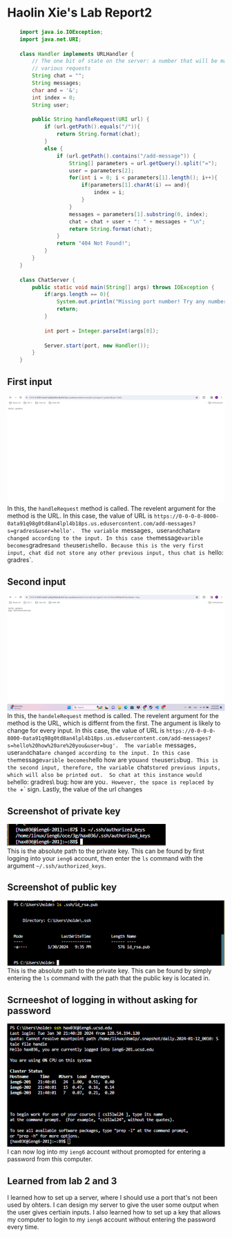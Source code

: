 # Haolin Xie's Lab Report2

````java
    import java.io.IOException;
    import java.net.URI;
    
    class Handler implements URLHandler {
        // The one bit of state on the server: a number that will be manipulated by
        // various requests
        String chat = "";
        String messages;
        char and = '&';
        int index = 0; 
        String user;
    
        public String handleRequest(URI url) {
            if (url.getPath().equals("/")){
                return String.format(chat);
            } 
            else {
                if (url.getPath().contains("/add-message")) {
                    String[] parameters = url.getQuery().split("=");
                    user = parameters[2];
                    for(int i = 0; i < parameters[1].length(); i++){
                        if(parameters[1].charAt(i) == and){
                            index = i;
                        }
                    }
                    messages = parameters[1].substring(0, index);
                    chat = chat + user + ": " + messages + "\n";
                    return String.format(chat);
                }
                return "404 Not Found!";
            }
        }
    }
    
    class ChatServer {
        public static void main(String[] args) throws IOException {
            if(args.length == 0){
                System.out.println("Missing port number! Try any number between 1024 to 49151");
                return;
            }
    
            int port = Integer.parseInt(args[0]);
    
            Server.start(port, new Handler());
        }
    }
````

## First input 
![Image](Image1.png)
In this, the `handleRequest` method is called. 
The revelent argument for the method is the URL. In this case, the value of URL is `https://0-0-0-0-8000-0ata91q98g0td8an4lpl4b18ps.us.edusercontent.com/add-messages?s=gradres&user=hello'. 
The variable `messages`, `user` and `chat` are changed according to the input. In this case the `message` varible becomes `gradres` and the `user` is `hello`.
Because this is the very first input, chat did not store any other previous input, thus chat is `hello: gradres`.

## Second input 
![Image](Image2.png)
In this, the `handeleRequest` method is called. 
The revelent argument for the method is the URL, which is differnt from the first. The argument is likely to change for every input. In this case, the value of URL is `https://0-0-0-0-8000-0ata91q98g0td8an4lpl4b18ps.us.edusercontent.com/add-messages?s=hello%20how%20are%20you&user=bug'. 
The variable `messages`, `user` and `chat` are changed according to the input. In this case the `message` varible becomes `hello how are you` and the `user` is `bug`.
This is the second input, therefore, the variable `chat` stored previous inputs, which will also be printed out. 
So chat at this instance would be `hello: gradres\ bug: how are you`. However, the space is replaced by the `+` sign. Lastly, the value of the url changes 



## Screenshot of private key 
![image](https://github.com/Holdenxie/cse15l-lab-reports/blob/main/Screenshot%202024-01-30%20214238.png) <br> 
This is the absolute path to the private key. This can be found by first logging into your `ieng6` account, then enter the `ls` command with the argument `~/.ssh/authorized_keys`.

## Screenshot of public key 
![image](https://github.com/Holdenxie/cse15l-lab-reports/blob/main/Screenshot%202024-01-30%20214009.png) <br> 
This is the absolute path to the private key. This can be found by simply entering the `ls` command with the path that the public key is located in. 

## Scrneeshot of logging in without asking for password 
![image](https://github.com/Holdenxie/cse15l-lab-reports/blob/main/Screenshot%202024-01-30%20214321.png) <br> 
I can now log into my `ieng6` account without promopted for entering a password from this computer. 

## Learned from lab 2 and 3 
I learned how to set up a server, where I should use a port that's not been used by ohters. I can design my server to give the user some output when the user gives certiain inputs. I also learned how to set up a key that allows my computer to login to my `ieng6` account without entering the password every time. 
